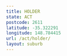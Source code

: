 ```yaml
---
title: HOLDER
state: ACT
postcode: 2611
latitude: -35.322291
longitude: 148.784415
url: /act/holder/
layout: suburb
---
```

